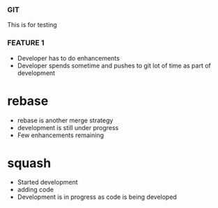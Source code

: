 ### GIT
This is for testing

### FEATURE 1
* Developer has to do enhancements
* Developer spends sometime and pushes to git lot of time as part of development

# rebase
* rebase is another merge strategy
* development is still under progress
* Few enhancements remaining

# squash
* Started development
* adding code
* Development is in progress as code is being developed

